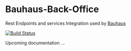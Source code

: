 # Bauhaus-Back-Office

Rest Endpoints and services Integration used by [Bauhaus](https://github.com/InseeFr/Bauhaus)

[![Build Status](https://travis-ci.org/InseeFr/Bauhaus-Back-Office.svg?branch=master)](https://travis-ci.org/InseeFr/Bauhaus-Back-Office)

Upcoming documentation ...